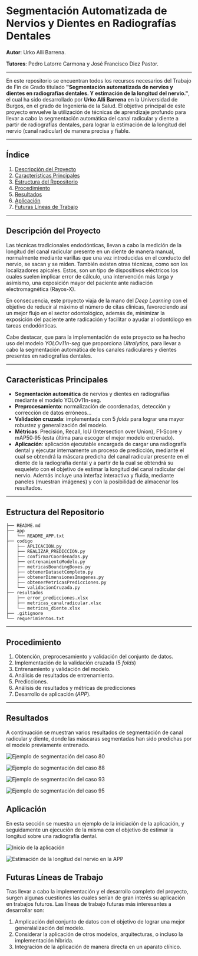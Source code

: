 # Segmentación Automatizada de Nervios y Dientes en Radiografías Dentales


**Autor**: Urko Alli Barrena.

**Tutores**: Pedro Latorre Carmona y José Francisco Diez Pastor.

---

En este repositorio se encuentran todos los recursos necesarios del Trabajo de Fin de Grado titulado **"Segmentación automatizada de nervios y dientes en radiografías dentales. Y estimación de la longitud del nervio."**, el cual ha sido desarrollado por **Urko Alli Barrena** en la Universidad de Burgos, en el grado de Ingeniería de la Salud. El objetivo principal de este proyecto envuelve la utilización de técnicas de aprendizaje profundo para llevar a cabo la segmentación automática del canal radicular y diente a partir de radiografías dentales, para lograr la estimación de la longitud del nervio (canal radicular) de manera precisa y fiable.

---

## Índice

1. [Descripción del Proyecto](#descripción-del-proyecto)
2. [Características Principales](#características-principales)
3. [Estructura del Repositorio](#estructura-del-repositorio)
4. [Procedimiento](#procedimiento)
5. [Resultados](#resultados)
6. [Aplicación](#aplicación)
7. [Futuras Líneas de Trabajo](#futuras-líneas-de-trabajo)

---

## Descripción del Proyecto

Las técnicas tradicionales endodónticas, llevan a cabo la medición de la longitud del canal radicular presente en un diente de manera manual, normalmente mediante varillas que una vez introducidas en el conducto del nervio, se sacan y se miden. También existen otras técnicas, como son los localizadores apicales. Estos, son un tipo de dispositivos eléctricos los cuales suelen implicar error de cálculo, una intervención más larga y asimismo, una exposición mayor del paciente ante radiación electromagnética (Rayos-X).

En consecuencia, este proyecto viaja de la mano del _Deep Learning_ con el objetivo de reducir al máximo el número de citas clínicas, favoreciendo así un mejor flujo en el sector odontológico, además de, minimizar la exposición del paciente ante radicación y facilitar o ayudar al odontólogo en tareas endodónticas.

Cabe destacar, que para la implementación de este proyecto se ha hecho uso del modelo _YOLOv11n-seg_ que proporciona _Ultralytics_, para llevar a cabo la segmentación automática de los canales radiculares y dientes presentes en radiografías dentales.

---

## Características Principales

* **Segmentación automática** de nervios y dientes en radiografías mediante el modelo YOLOv11n-seg.
* **Preprocesamiento**: normalización de coordenadas, detección y corrección de datos erróneos...
* **Validación cruzada**: implementada con 5 _folds_ para lograr una mayor robustez y generalización del modelo.
* **Métricas**: Precisión, Recall, IoU (Intersection over Union), F1‐Score y mAP50‐95 (esta última para escoger el mejor modelo entrenado).
* **Aplicación**: aplicación ejecutable encargada de cargar una radiografía dental y ejecutar internamente un proceso de predicción, mediante el cual se obtendrá la máscara predicha del canal radicular presente en el diente de la radiografía dental y a partir de la cual se obtendrá su esqueleto con el objetivo de estimar la longitud del canal radicular del nervio. Además incluye una interfaz interactiva y fluida, mediante paneles (muestran imágenes) y con la posibilidad de almacenar los resultados.

---

## Estructura del Repositorio

```
├── README.md
├── app
│   └── README_APP.txt
├── codigo
│   ├── APLICACION.py
│   ├── REALIZAR_PREDICCION.py
│   ├── confirmarCoordenadas.py
│   ├── entrenamientoModelo.py
│   ├── metricasBoundingBoxes.py
│   ├── obtenerDatasetCompleto.py
│   ├── obtenerDimensionesImagenes.py
│   ├── obtenerMetricasPredicciones.py
│   └── validacionCruzada.py
├── resultados
│   ├── error_predicciones.xlsx
│   ├── metricas_canalradicular.xlsx
│   └── metricas_diente.xlsx
├── .gitignore
└── requerimientos.txt
```

---


## Procedimiento

1. Obtención, preprocesamiento y validación del conjunto de datos.
2. Implementación de la validación cruzada (5 _folds_)
3. Entrenamiento y validación del modelo.
4. Análisis de resultados de entrenamiento.
5. Predicciones.
6. Análisis de resultados y métricas de predicciones
7. Desarrollo de aplicación (_APP_).

---

## Resultados
A continuación se muestran varios resultados de segmentación de canal radicular y diente, donde las máscaras segmentadas han sido predichas por el modelo previamente entrenado.

![Ejemplo de segmentación del caso 80]()

![Ejemplo de segmentación del caso 88]()

![Ejemplo de segmentación del caso 93]()

![Ejemplo de segmentación del caso 95]()


## Aplicación
En esta sección se muestra un ejemplo de la iniciación de la aplicación, y seguidamente un ejecución de la misma con el objetivo de estimar la longitud sobre una radiografía dental.

![Inicio de la aplicación]()

![Estimación de la longitud del nervio en la _APP_]()


## Futuras Líneas de Trabajo

Tras llevar a cabo la implementación y el desarrollo completo del proyecto, surgen algunas cuestiones las cuales serían de gran interés su aplicación en trabajos futuros. Las líneas de trabajo futuras más interesantes a desarrollar son:

1. Amplicación del conjunto de datos con el objetivo de lograr una mejor generalalización del modelo.
2. Considerar la aplicación de otros modelos, arquitecturas, o incluso la implementación híbrida.
3. Integración de la aplicación de manera directa en un aparato clínico.
